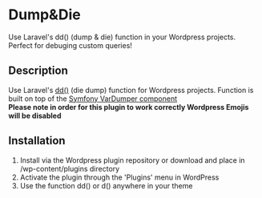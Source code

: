 # Dump&Die

Use Laravel's dd() (dump & die) function in your Wordpress projects. Perfect for debuging custom queries!

## Description

Use Laravel's [dd()](https://laravel.com/docs/5.6/helpers#method-dd) (die dump) function for Wordpress projects. 
Function is built on top of the [Symfony VarDumper component](http://symfony.com/doc/current/components/var_dumper.html)  
**Please note in order for this plugin to work correctly Wordpress Emojis will be disabled**

## Installation

1. Install via the Wordpress plugin repository or download and place in /wp-content/plugins directory
2. Activate the plugin through the \'Plugins\' menu in WordPress
3. Use the function dd() or d() anywhere in your theme
